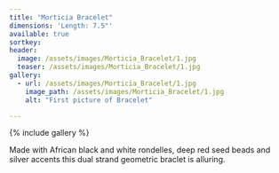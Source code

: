```yaml
---
title: "Morticia Bracelet"
dimensions: 'Length: 7.5"'
available: true
sortkey: 
header:
  image: /assets/images/Morticia_Bracelet/1.jpg
  teaser: /assets/images/Morticia_Bracelet/1.jpg
gallery:
  - url: /assets/images/Morticia_Bracelet/1.jpg
    image_path: /assets/images/Morticia_Bracelet/1.jpg
    alt: "First picture of Bracelet"

---
```



{% include gallery %}

Made with African black and white rondelles, deep red seed beads and silver accents this dual strand geometric braclet is alluring.